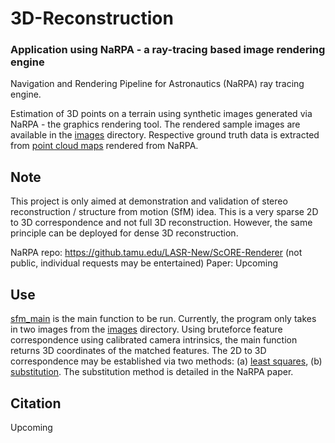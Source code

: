 # 3D-Reconstruction
### Application using NaRPA - a ray-tracing based image rendering engine
Navigation and Rendering Pipeline for Astronautics (NaRPA) ray tracing engine. 

Estimation of 3D points on a terrain using synthetic images generated via NaRPA - the graphics rendering tool. 
The rendered sample images are available in the [images](/images) directory. Respective ground truth data is extracted from [point cloud maps](/3D_data) rendered from NaRPA.

## Note 

This project is only aimed at demonstration and validation of stereo reconstruction / structure from motion (SfM) idea. 
This is a very sparse 2D to 3D correspondence and not full 3D reconstruction. However, the same principle can be deployed for dense 3D reconstruction.


NaRPA repo: https://github.tamu.edu/LASR-New/ScORE-Renderer (not public, individual requests may be entertained)
Paper: Upcoming


## Use
[sfm_main](sfm_main.m) is the main function to be run. Currently, the program only takes in two images from the [images](\images) directory. Using bruteforce feature correspondence using calibrated camera intrinsics, the main function returns 3D coordinates of the matched features. The 2D to 3D correspondence may be established via two methods: (a) [least squares](compute_point.m), (b) [substitution](compute_point2.m). The substitution method is detailed in the NaRPA paper. 

## Citation
Upcoming

